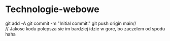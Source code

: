 # Technologie-webowe
git add -A
git commit -m "Initial commit."
git push origin main// <br> // 
Jakosc kodu polepsza sie im bardziej idzie w gore, bo zaczelem od spodu haha
